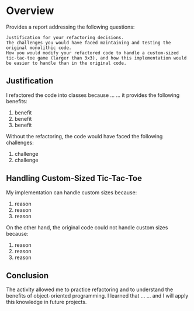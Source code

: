 # Overview
Provides a report addressing the following questions:

```text
Justification for your refactoring decisions.
The challenges you would have faced maintaining and testing the original monolithic code.
How you would modify your refactored code to handle a custom-sized tic-tac-toe game (larger than 3x3), and how this implementation would be easier to handle than in the original code.
```

## Justification

I refactored the code into classes because ... ... it provides the following benefits:

1. benefit
2. benefit
3. benefit

Without the refactoring, the code would have faced the following challenges:
1. challenge
2. challenge

## Handling Custom-Sized Tic-Tac-Toe

My implementation can handle custom sizes because:
1. reason
2. reason
3. reason

On the other hand, the original code could not handle custom sizes because:
1. reason
2. reason
3. reason

## Conclusion

The activity allowed me to practice refactoring and to understand the benefits of object-oriented programming. I learned that ... ... and I will apply this knowledge in future projects.



